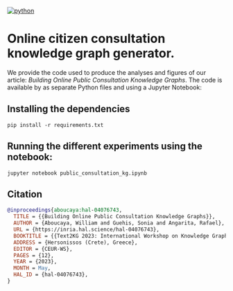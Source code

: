 [![python](https://img.shields.io/badge/python-3.9%20|%203.10%20|%203.11-blue.svg?style=flat&logo=python&logoColor=white)](https://www.python.org)

# Online citizen consultation knowledge graph generator.

We provide the code used to produce the analyses and figures of our article: *Building Online Public Consultation Knowledge Graphs*. The code is available by as separate Python files and using a Jupyter Notebook:

## Installing the dependencies

```shell
pip install -r requirements.txt
```

## Running the different experiments using the notebook:

```shell
jupyter notebook public_consultation_kg.ipynb
```

## Citation

```bibtex
@inproceedings{aboucaya:hal-04076743,
  TITLE = {{Building Online Public Consultation Knowledge Graphs}},
  AUTHOR = {Aboucaya, William and Guehis, Sonia and Angarita, Rafael},
  URL = {https://inria.hal.science/hal-04076743},
  BOOKTITLE = {{Text2KG 2023: International Workshop on Knowledge Graph Generation from Text, Co-located with the ESWC 2023}},
  ADDRESS = {Hersonissos (Crete), Greece},
  EDITOR = {CEUR-WS},
  PAGES = {12},
  YEAR = {2023},
  MONTH = May,
  HAL_ID = {hal-04076743},
}
```
